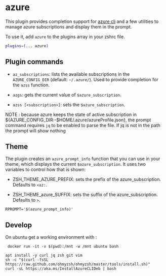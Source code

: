 # azure

This plugin provides completion support for
[azure cli](https://docs.microsoft.com/en-us/cli/azure/) and a few utilities to
manage azure subscriptions and display them in the prompt.

To use it, add `azure` to the plugins array in your zshrc file.

```zsh
plugins=(... azure)
```

## Plugin commands

-   `az_subscriptions`: lists the available subscriptions in the
    `AZURE_CONFIG_DIR` (default: `~/.azure/`). Used to provide completion for
    the `azss` function.

-   `azgs`: gets the current value of `$azure_subscription`.

-   `azss [<subscription>]`: sets the `$azure_subscription`.

NOTE : because azure keeps the state of active subscription in
${AZURE_CONFIG_DIR:-$HOME/.azure/azureProfile.json}, the prompt command requires
`jq` to be enabled to parse the file. If jq is not in the path the prompt will
show nothing

## Theme

The plugin creates an `azure_prompt_info` function that you can use in your
theme, which displays the current `$azure_subscription`. It uses two variables
to control how that is shown:

-   ZSH_THEME_AZURE_PREFIX: sets the prefix of the azure_subscription. Defaults
    to `<az:`.

-   ZSH_THEME_azure_SUFFIX: sets the suffix of the azure_subscription. Defaults
    to `>`.

```
RPROMPT='$(azure_prompt_info)'
```

## Develop

On ubuntu get a working environment with :

` docker run -it -v $(pwd):/mnt -w /mnt ubuntu bash`

```
apt install -y curl jq zsh git vim
sh -c "$(curl -fsSL https://raw.github.com/ohmyzsh/ohmyzsh/master/tools/install.sh)"
curl -sL https://aka.ms/InstallAzureCLIDeb | bash
```
